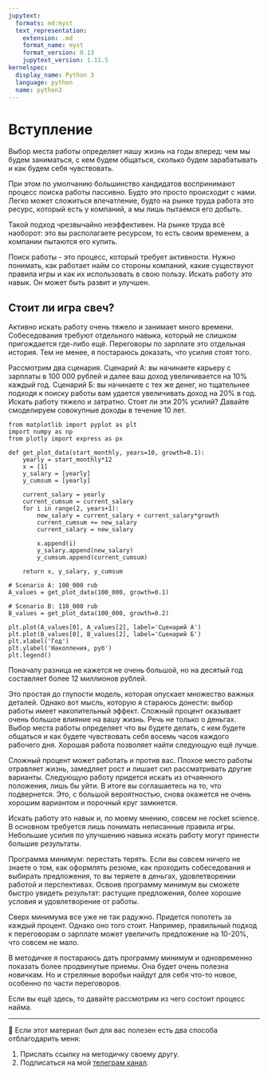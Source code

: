 ```yaml
---
jupytext:
  formats: md:myst
  text_representation:
    extension: .md
    format_name: myst
    format_version: 0.13
    jupytext_version: 1.11.5
kernelspec:
  display_name: Python 3
  language: python
  name: python3
---
```



# Вступление

Выбор места работы определяет нашу жизнь на годы вперед: чем мы будем заниматься, с кем будем общаться, сколько будем зарабатывать и как будем себя чувствовать.

При этом по умолчанию большинство кандидатов воспринимают процесс поиска работы пассивно. Будто это просто происходит с нами. Легко может сложиться впечатление, будто на рынке труда работа это ресурс, который есть у компаний, а мы лишь пытаемся его добыть.

Такой подход чрезвычайно неэффективен. На рынке труда всё наоборот: это вы располагаете ресурсом, то есть своим временем, а компании пытаются его купить.

Поиск работы - это процесс, который требует активности. Нужно понимать, как работает найм со стороны компаний, какие существуют правила игры и как их использовать в свою пользу. Искать работу это навык. Он может быть развит и улучшен.

## Стоит ли игра свеч?

Активно искать работу очень тяжело и занимает много времени. Собеседования требуют отдельного навыка, который не слишком пригождается где-либо ещё. Переговоры по зарплате это отдельная история. Тем не менее, я постараюсь доказать, что усилия стоят того.

Рассмотрим два сценария. Сценарий А: вы начинаете карьеру с зарплаты в 100 000 рублей и далее ваш доход увеличивается на 10% каждый год. Сценарий Б: вы начинаете с тех же денег, но тщательнее подходя к поиску работы вам удается увеличивать доход на 20% в год. Искать работу тяжело и затратно. Стоят ли эти 20% усилий? Давайте смоделируем совокупные доходы в течение 10 лет.

```{code-cell}
from matplotlib import pyplot as plt
import numpy as np
from plotly import express as px

def get_plot_data(start_monthly, years=10, growth=0.1):
    yearly = start_monthly*12
    x = [1]
    y_salary = [yearly]
    y_cumsum = [yearly]

    current_salary = yearly
    current_cumsum = current_salary
    for i in range(2, years+1):
        new_salary = current_salary + current_salary*growth
        current_cumsum += new_salary
        current_salary = new_salary

        x.append(i)
        y_salary.append(new_salary)
        y_cumsum.append(current_cumsum)
    
    return x, y_salary, y_cumsum

# Scenario A: 100_000 rub
A_values = get_plot_data(100_000, growth=0.1)

# Scenario B: 110_000 rub
B_values = get_plot_data(100_000, growth=0.2)

plt.plot(A_values[0], A_values[2], label='Сценарий А')
plt.plot(B_values[0], B_values[2], label='Сценарий Б')
plt.xlabel('Год')
plt.ylabel('Накопления, руб')
plt.legend()
```

Поначалу разница не кажется не очень большой, но на десятый год составляет более 12 миллионов рублей.

Это простая до глупости модель, которая опускает множество важных деталей. Однако вот мысль, которую я стараюсь донести: выбор работы имеет накопительный эффект. Сложный процент оказывает очень большое влияние на вашу жизнь. Речь не только о деньгах. Выбор места работы определяет что вы будете делать, с кем будете общаться и как будете чувствовать себя восемь часов каждого рабочего дня. Хорошая работа позволяет найти следующую ещё лучше. 

Сложный процент может работать и против вас. Плохое место работы отравляет жизнь, замедляет рост и лишает сил рассматривать другие варианты. Следующую работу придется искать из отчаянного положения, лишь бы уйти. В итоге вы соглашаетесь на то, что подвернется. Это, с большой вероятностью, снова окажется не очень хорошим вариантом и порочный круг замкнется.

Искать работу это навык и, по моему мнению, совсем не rocket science. В основном требуется лишь понимать неписанные правила игры. Небольшие усилия по улучшению навыка искать работу могут принести большие результаты. 

Программа минимум: перестать терять. Если вы совсем ничего не знаете о том, как оформлять резюме, как проходить собеседования и выбирать предложения, то вы теряете в деньгах, удовлетворении работой и перспективах. Освоив программу минимум вы сможете быстро увидеть результат: растущие предложения, более хорошие условия и удовлетворение от работы.

Сверх минимума все уже не так радужно. Придется попотеть за каждый процент. Однако оно того стоит. Например, правильный подход к переговорам о зарплате может увеличить предложение на 10-20%, что совсем не мало. 

В методичке я постараюсь дать программу минимум и одновременно показать более продвинутые приемы. Она будет очень полезна новичкам. Но и стреляные воробьи найдут для себя что-то новое, особенно по части переговоров.

Если вы ещё здесь, то давайте рассмотрим из чего состоит процесс найма.

---

🤗 Если этот материал был для вас полезен есть два способа отблагодарить меня:
1. Прислать ссылку на методичку своему другу.
2. Подписаться на мой [телеграм канал](https://t.me/boris_again).

